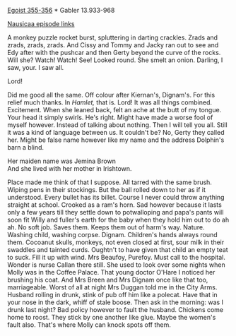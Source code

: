 [Egoist 355-356](https://archive.org/stream/ulysses00joyc_1?ref=ol#page/355/mode/1up) * Gabler 13.933-968

[Nausicaa episode links](https://github.com/upup1904/ulysses_splits/blob/master/nausicaa/episode_links_nausicaa.md)


A monkey puzzle rocket burst, spluttering in darting crackles. Zrads and
zrads, zrads, zrads. And Cissy and Tommy and Jacky ran out to see and
Edy after with the pushcar and then Gerty beyond the curve of the rocks.
Will she? Watch! Watch! See! Looked round. She smelt an onion. Darling,
I saw, your. I saw all.

Lord!

Did me good all the same. Off colour after Kiernan's, Dignam's. For this
relief much thanks. In *Hamlet,* that is. Lord! It was all things
combined. Excitement. When she leaned back, felt an ache at the butt of
my tongue. Your head it simply swirls. He's right. Might have made a
worse fool of myself however. Instead of talking about nothing. Then I
will tell you all. Still it was a kind of language between us. It
couldn't be? No, Gerty they called her. Might be false name however like
my name and the address Dolphin's barn a blind.

Her maiden name was Jemina Brown\
 And she lived with her mother in Irishtown.

Place made me think of that I suppose. All tarred with the same brush.
Wiping pens in their stockings. But the ball rolled down to her as if it
understood. Every bullet has its billet. Course I never could throw
anything straight at school. Crooked as a ram's horn. Sad however
because it lasts only a few years till they settle down to potwalloping
and papa's pants will soon fit Willy and fuller's earth for the baby
when they hold him out to do ah ah. No soft job. Saves them. Keeps them
out of harm's way. Nature. Washing child, washing corpse. Dignam.
Children's hands always round them. Cocoanut skulls, monkeys, not even
closed at first, sour milk in their swaddles and tainted curds. Oughtn't
to have given that child an empty teat to suck. Fill it up with wind.
Mrs Beaufoy, Purefoy. Must call to the hospital. Wonder is nurse Callan
there still. She used to look over some nights when Molly was in the
Coffee Palace. That young doctor O'Hare I noticed her brushing his coat.
And Mrs Breen and Mrs Dignam once like that too, marriageable. Worst of
all at night Mrs Duggan told me in the City Arms. Husband rolling in
drunk, stink of pub off him like a polecat. Have that in your nose in
the dark, whiff of stale boose. Then ask in the morning: was I drunk
last night? Bad policy however to fault the husband. Chickens come home
to roost. They stick by one another like glue. Maybe the women's fault
also. That's where Molly can knock spots off them.
